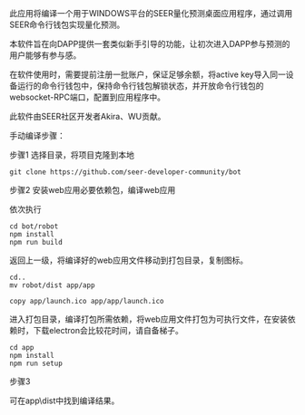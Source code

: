 此应用将编译一个用于WINDOWS平台的SEER量化预测桌面应用程序，通过调用SEER命令行钱包实现量化预测。

本软件旨在向DAPP提供一套类似新手引导的功能，让初次进入DAPP参与预测的用户能够有参与感。

在软件使用时，需要提前注册一批账户，保证足够余额，将active key导入同一设备运行的命令行钱包中，保持命令行钱包解锁状态，并开放命令行钱包的websocket-RPC端口，配置到应用程序中。

此软件由SEER社区开发者Akira、WU贡献。

手动编译步骤：

步骤1 选择目录，将项目克隆到本地
```
git clone https://github.com/seer-developer-community/bot
```
步骤2 安装web应用必要依赖包，编译web应用

依次执行
```
cd bot/robot
npm install
npm run build
```
返回上一级，将编译好的web应用文件移动到打包目录，复制图标。
```
cd..
mv robot/dist app/app

copy app/launch.ico app/app/launch.ico
```
进入打包目录，编译打包所需依赖，将web应用文件打包为可执行文件，在安装依赖时，下载electron会比较花时间，请自备梯子。
```
cd app
npm install
npm run setup
```
步骤3

可在app\dist中找到编译结果。
